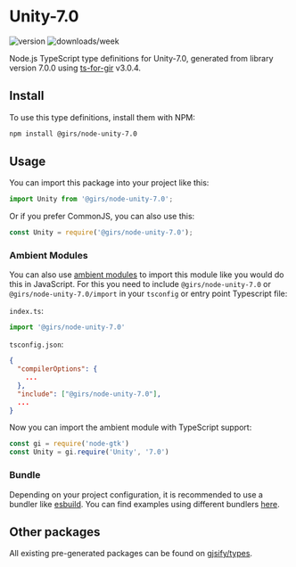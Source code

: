
# Unity-7.0

![version](https://img.shields.io/npm/v/@girs/node-unity-7.0)
![downloads/week](https://img.shields.io/npm/dw/@girs/node-unity-7.0)


Node.js TypeScript type definitions for Unity-7.0, generated from library version 7.0.0 using [ts-for-gir](https://github.com/gjsify/ts-for-gir) v3.0.4.


## Install

To use this type definitions, install them with NPM:
```bash
npm install @girs/node-unity-7.0
```

## Usage

You can import this package into your project like this:
```ts
import Unity from '@girs/node-unity-7.0';
```

Or if you prefer CommonJS, you can also use this:
```ts
const Unity = require('@girs/node-unity-7.0');
```

### Ambient Modules

You can also use [ambient modules](https://github.com/gjsify/ts-for-gir/tree/main/packages/cli#ambient-modules) to import this module like you would do this in JavaScript.
For this you need to include `@girs/node-unity-7.0` or `@girs/node-unity-7.0/import` in your `tsconfig` or entry point Typescript file:

`index.ts`:
```ts
import '@girs/node-unity-7.0'
```

`tsconfig.json`:
```json
{
  "compilerOptions": {
    ...
  },
  "include": ["@girs/node-unity-7.0"],
  ...
}
```

Now you can import the ambient module with TypeScript support: 

```ts
const gi = require('node-gtk')
const Unity = gi.require('Unity', '7.0')
```


### Bundle

Depending on your project configuration, it is recommended to use a bundler like [esbuild](https://esbuild.github.io/). You can find examples using different bundlers [here](https://github.com/gjsify/ts-for-gir/tree/main/examples).

## Other packages

All existing pre-generated packages can be found on [gjsify/types](https://github.com/gjsify/types).

